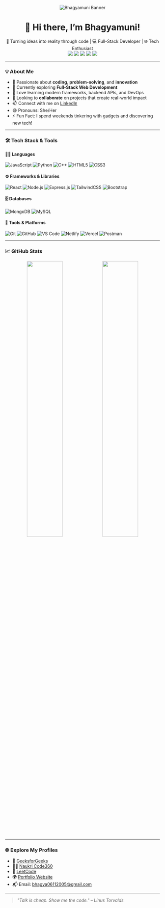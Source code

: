 <!-- Banner -->
<p align="center">
  <img src="https://github.com/BHAGYAMUNI/BHAGYAMUNI/assets/your-banner-image-link" alt="Bhagyamuni Banner" />
</p>

<h1 align="center">👋 Hi there, I’m Bhagyamuni!</h1>

<p align="center">
  🚀 Turning ideas into reality through code | 💻 Full-Stack Developer | 🌐 Tech Enthusiast <br>
  <a href="https://www.linkedin.com/in/your-profile" target="_blank"><img src="https://img.shields.io/badge/LinkedIn-blue?logo=linkedin&logoColor=white" /></a>
  <a href="mailto:your.email@example.com"><img src="https://img.shields.io/badge/Email-D14836?logo=gmail&logoColor=white" /></a>
  <a href="https://www.naukri.com/code360/profile/4f30ed8d-38c7-48ff-a982-b508ecd8523f" target="_blank"><img src="https://img.shields.io/badge/Naukri-Profile-orange?logo=google-chrome&logoColor=white" /></a>
  <a href="https://www.geeksforgeeks.org/user/bhagya0614ri/" target="_blank"><img src="https://img.shields.io/badge/GeeksforGeeks-Profile-darkgreen?logo=geeksforgeeks&logoColor=white" /></a>
  <a href="https://leetcode.com/u/BHAGYAMUNI/" target="_blank"><img src="https://img.shields.io/badge/LeetCode-Profile-yellow?logo=leetcode&logoColor=black" /></a>
</p>

---

### 💡 About Me

- 👀 Passionate about **coding**, **problem-solving**, and **innovation**
- 🌱 Currently exploring **Full-Stack Web Development**
- 💬 Love learning modern frameworks, backend APIs, and DevOps
- 💞️ Looking to **collaborate** on projects that create real-world impact
- 📫 Connect with me on [LinkedIn]((https://www.linkedin.com/in/bhagyasri-muni/))
- 😄 Pronouns: She/Her
- ⚡ Fun Fact: I spend weekends tinkering with gadgets and discovering new tech!

---

### 🛠️ Tech Stack & Tools

#### 👩‍💻 Languages
![JavaScript](https://img.shields.io/badge/-JavaScript-F7DF1E?style=flat&logo=javascript&logoColor=black)
![Python](https://img.shields.io/badge/-Python-3776AB?style=flat&logo=python&logoColor=white)
![C++](https://img.shields.io/badge/-C++-00599C?style=flat&logo=c%2B%2B&logoColor=white)
![HTML5](https://img.shields.io/badge/-HTML5-E34F26?style=flat&logo=html5&logoColor=white)
![CSS3](https://img.shields.io/badge/-CSS3-1572B6?style=flat&logo=css3)

#### ⚙️ Frameworks & Libraries
![React](https://img.shields.io/badge/-React-61DAFB?style=flat&logo=react&logoColor=black)
![Node.js](https://img.shields.io/badge/-Node.js-339933?style=flat&logo=nodedotjs&logoColor=white)
![Express.js](https://img.shields.io/badge/-Express.js-000000?style=flat&logo=express&logoColor=white)
![TailwindCSS](https://img.shields.io/badge/-TailwindCSS-38B2AC?style=flat&logo=tailwind-css&logoColor=white)
![Bootstrap](https://img.shields.io/badge/-Bootstrap-563D7C?style=flat&logo=bootstrap)

#### 🗄️ Databases
![MongoDB](https://img.shields.io/badge/-MongoDB-47A248?style=flat&logo=mongodb&logoColor=white)
![MySQL](https://img.shields.io/badge/-MySQL-4479A1?style=flat&logo=mysql&logoColor=white)

#### 🔧 Tools & Platforms
![Git](https://img.shields.io/badge/-Git-F05032?style=flat&logo=git&logoColor=white)
![GitHub](https://img.shields.io/badge/-GitHub-181717?style=flat&logo=github)
![VS Code](https://img.shields.io/badge/-VS%20Code-007ACC?style=flat&logo=visual-studio-code)
![Netlify](https://img.shields.io/badge/-Netlify-00C7B7?style=flat&logo=netlify&logoColor=white)
![Vercel](https://img.shields.io/badge/-Vercel-000000?style=flat&logo=vercel&logoColor=white)
![Postman](https://img.shields.io/badge/-Postman-FF6C37?style=flat&logo=postman&logoColor=white)

---

### 📈 GitHub Stats

<p align="center">
  <img src="https://github-readme-stats.vercel.app/api?username=BHAGYAMUNI&show_icons=true&theme=tokyonight&hide=issues&count_private=true" width="48%" />
  <img src="https://github-readme-stats.vercel.app/api/top-langs/?username=BHAGYAMUNI&layout=compact&theme=tokyonight" width="48%" />
</p>

---

### 🌐 Explore My Profiles

- 🧠 [GeeksforGeeks](https://www.geeksforgeeks.org/user/bhagya0614ri/)
- 🧑‍💼 [Naukri Code360](https://www.naukri.com/code360/profile/4f30ed8d-38c7-48ff-a982-b508ecd8523f)
- 🧩 [LeetCode](https://leetcode.com/u/BHAGYAMUNI/)
- 🌍 [Portfolio Website](https://gentle-vacherin-68419b.netlify.app/https://your-portfolio.com)
- 📬 Email: bhagya06112005@gmail.com
---

> *"Talk is cheap. Show me the code." – Linus Torvalds*
